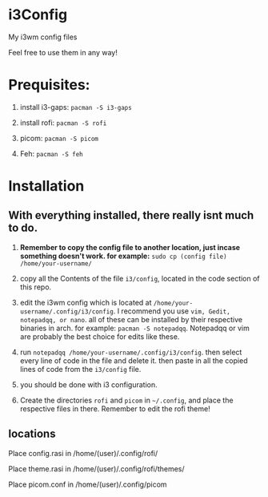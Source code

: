 # i3Config
My i3wm config files

Feel free to use them in any way!
# Prequisites:
  1. install i3-gaps:
    ```
    pacman -S i3-gaps
    ```
  2. install rofi:
    ```
    pacman -S rofi
    ```
     
  3. picom:
    ```
    pacman -S picom
    ```
  
  5. Feh: ``pacman -S feh``
  



# Installation

## With everything installed, there really isnt much to do.

1. **Remember to copy the config file to another location, just incase something doesn't work. for example:** ```sudo cp (config file) /home/your-username/```

2. copy all the Contents of the file ```i3/config```, located in the code section of this repo.

3. edit the i3wm config which is located at ```/home/your-username/.config/i3/config```. I recommend you use ```vim, Gedit, notepadqq, or nano```. all of these can be installed by their respective binaries in arch. for example: ```pacman -S notepadqq```. Notepadqq or vim are probably the best choice for edits like these.

4. run ```notepadqq /home/your-username/.config/i3/config```. then select every line of code in the file and delete it. then paste in all the copied lines of code from the ```i3/config``` file.

5. you should be done with i3 configuration.

6. Create the directories ```rofi``` and ```picom``` in ```~/.config```, and place the respective files in there. Remember to edit the rofi theme!

## locations
  Place config.rasi in /home/(user)/.config/rofi/
  
  Place theme.rasi in /home/(user)/.config/rofi/themes/
  
  Place picom.conf in /home/(user)/.config/picom
